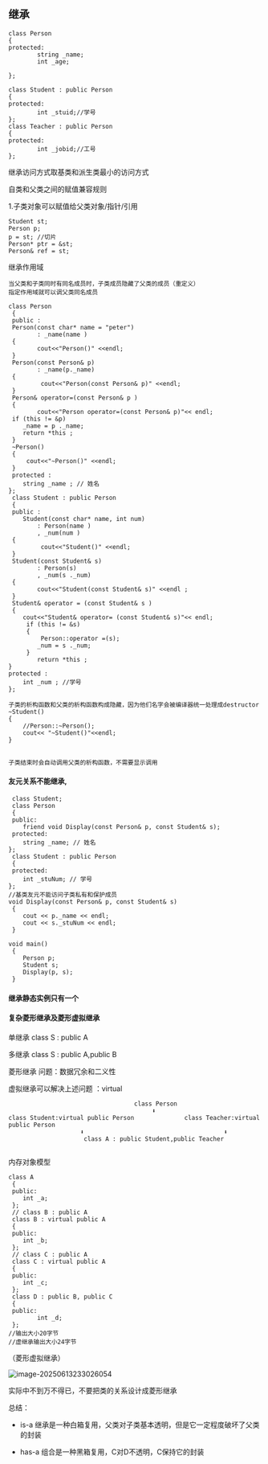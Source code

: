 ## 继承

```
class Person
{
protected:
		string _name;
		int _age;

};

class Student : public Person
{
protected:
		int _stuid;//学号
};
class Teacher : public Person
{
protected:
		int _jobid;//工号
};
```

继承访问方式取基类和派生类最小的访问方式



自类和父类之间的赋值兼容规则

1.子类对象可以赋值给父类对象/指针/引用

```
Student st;
Person p;
p = st; //切片
Person* ptr = &st;  
Person& ref = st;
```



继承作用域

```
当父类和子类同时有同名成员时，子类成员隐藏了父类的成员（重定义）
指定作用域就可以调父类同名成员
```



```
class Person
 {
 public :
 Person(const char* name = "peter")
 		: _name(name )
 {
 		cout<<"Person()" <<endl;
 }
 Person(const Person& p)
 		: _name(p._name)
 {
		 cout<<"Person(const Person& p)" <<endl;
 }
 Person& operator=(const Person& p )
 {
 		cout<<"Person operator=(const Person& p)"<< endl;
 if (this != &p)
 	_name = p ._name;
 	return *this ;
 }
 ~Person()
 {
	 cout<<"~Person()" <<endl;
 }
 protected :
 	string _name ; // 姓名
};
 class Student : public Person
 {
 public :
 	Student(const char* name, int num)
 		: Person(name )
 		, _num(num )
 {
		 cout<<"Student()" <<endl;
 }
 Student(const Student& s)
 		: Person(s)
 		, _num(s ._num)
 {
 		cout<<"Student(const Student& s)" <<endl ;
 }
 Student& operator = (const Student& s )
 {
 	cout<<"Student& operator= (const Student& s)"<< endl;
     if (this != &s)
     {
         Person::operator =(s);
        _num = s ._num;
     }
        return *this ;
} 
protected :
    int _num ; //学号
};

子类的析构函数和父类的析构函数构成隐藏，因为他们名字会被编译器统一处理成destructor
~Student()
{
	//Person::~Person();
	cout<< "~Student()"<<endl;
}


子类结束时会自动调用父类的析构函数，不需要显示调用
```



#### 友元关系不能继承,

```
 class Student;
 class Person
 {
 public:
    friend void Display(const Person& p, const Student& s);
 protected:
    string _name; // 姓名
};
 class Student : public Person
 {
 protected:
    int _stuNum; // 学号
};
//基类友元不能访问子类私有和保护成员
void Display(const Person& p, const Student& s)
 {
    cout << p._name << endl;
    cout << s._stuNum << endl;
 }
 
void main()
 {
    Person p;
    Student s;
    Display(p, s);
 }

```



#### 继承静态实例只有一个

#### 复杂菱形继承及菱形虚拟继承

单继承	class S : public A

多继承	class S : public A,public B

菱形继承  问题：数据冗余和二义性

虚拟继承可以解决上述问题 ：virtual

```
								   class Person
									    ⬇	
class Student:virtual public Person              class Teacher:virtual public Person
                    ⬇										⬇
                     class A : public Student,public Teacher
                      
```

内存对象模型

```
class A
 {
 public:
 	int _a;
 };
 // class B : public A
 class B : virtual public A
 {
 public:
 	int _b;
 };
 // class C : public A
 class C : virtual public A
 {
 public:
 	int _c;
 };
 class D : public B, public C
 {
 public:
     	int _d;
 };
//输出大小20字节
//虚继承输出大小24字节
```



（菱形虚拟继承）

![image-20250613233026054](C:\Users\LIYUFENG\AppData\Roaming\Typora\typora-user-images\image-20250613233026054.png)



实际中不到万不得已，不要把类的关系设计成菱形继承

总结：

- is-a 继承是一种白箱复用，父类对子类基本透明，但是它一定程度破坏了父类的封装

- has-a 组合是一种黑箱复用，C对D不透明，C保持它的封装

